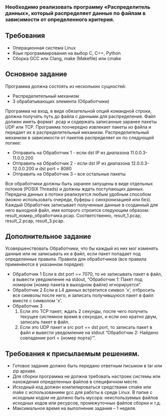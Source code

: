 ### Необходимо реализовать программу «Распределитель данных», который распределяет данные по файлам в зависимости от определенного критерия.
## Требования
- Операционная система	Linux
- Язык программирования на выбор	C, C++, Python
- Сборка	GCC или Clang, make (Makefile) или cmake

## Основное задание
Программа должна состоять из нескольких сущностей:
- Распределительный механизм
- 3 обрабатывающих элемента (Обработчики)
  
Программа на вход, в виде обязательной опций командной строки, должна получать путь до файла с данными для распределения. Файл должен иметь формат .pcap и содержать записанные заранее пакеты UDP или TCP. Программа поочередно извлекает пакеты из файла и передает их в распределительный механизм. Распределительный механизм в зависимости от пакетов распределяет их по следующей логике:
- Отправить на Обработчик 1 - если dst IP из диапазона 11.0.0.3-11.0.0.200
- Отправить на Обработчик 2 - если dst IP из диапазона 12.0.0.3-12.0.0.200 и dst port = 8080
- Отправить на Обработчик 3 – все остальные пакеты

Все обработчики должны быть заранее запущены в виде отдельных потоков (POSIX Threads) и должны ждать поступающих данных. Передача данных в потоки реализуется любым удобным способом (можно использовать очереди, буферы с синхронизацией или без). Каждый Обработчик записывает полученные данные в созданный для него выходной файл, имя которого строится следующим образом: result_номер_обработчика.pcap. Соответственно, result_1.pcap, result_2.pcap, result_3.pcap. 
## Дополнительное задание
Усовершенствовать Обработчики, что бы каждый из них мог изменять данные или не записывать их в файл, если пакет попадает под определенные правила. Правила для обработчиков (все правила применяются в указанном порядке):
- Обработчик 1
  Если в dst port == 7070, то не записывать пакет в файл, а вывести уведомление на stdout, “Обработчик 1: Пакет под номером {номер пакета в выходном файле} игнорируется”.
- Обработчик 2
  Если в L4 данных встретился символ 'x', отбросить все символы после него, и записать получившуюся пакет в файл вместе с символом 'x'.
- Обработчик 3
  1) Если это TCP пакет, ждать 2 секунды, после чего получить текущее системное время в секундах, и если оно кратно двум, записать пакет в файл.
  2) Если это UDP пакет и src port == dst port, то записать пакет в файл и вывести уведомление на stdout “Обработчик 2: Найдено совпадение port = {номер порта}’”.
## Требования к присылаемым решениям.
- Готовое задание должно быть передано ответным письмом в tar или zip архиве.
- Для сборки программа не должна требовать настроек системы или нахождения определенных файлов в специфичном месте.
- Исходный код должен компилироваться средствами cmake или make с использованием gcc для работы в среде Linux. В папке с исходным кодом не должно быть мусора: неиспользуемых файлов исходных кодов или ресурсов, промежуточных файлов сборки и т.д.
- Максимальное время на выполнение задания –  1 неделя.
